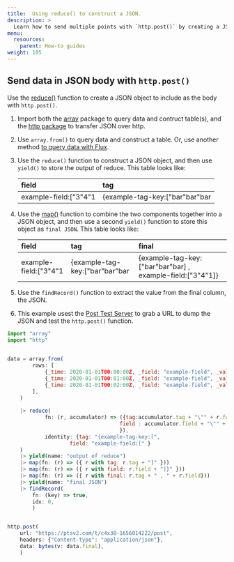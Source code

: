```yaml
---
title:  Using reduce() to construct a JSON. 
description: >
  Learn how to send multiple points with `http.post()` by creating a JSON object with `reduce()`. 
menu:
  resources:
    parent: How-to guides
weight: 105
---
```


## Send data in JSON body with `http.post()`
Use the [reduce()](/flux/v0.x/stdlib/universe/reduce/) function to create a JSON object to include as the body with `http.post()`. 

1. Import both the [array](/flux/v0.x/stdlib/array/) package to query data and contruct table(s), and the [http package](/flux/v0.x/stdlib/http/) to transfer JSON over http.
2. Use `array.from()` to query data and construct a table. Or, use another method [to query data with Flux](/influxdb/v2.3/query-data/flux/). 
3. Use the `reduce()` function to construct a JSON object, and then use `yield()` to store the output of reduce. This table looks like: 

    | field                 | tag                            |
    | :-------------------- | :----------------------------- |
    | example-field:["3"4"1 | {example-tag-key:["bar"bar"bar |

4. Use the [map()](/flux/v0.x/stdlib/universe/map/) function to combine the two components together into a JSON object, and then use a second `yield()` function to store this object as `final JSON`. This table looks like:

    | field                 | tag                            | final                                                     |
    | :-------------------- | :----------------------------- | :-------------------------------------------------------  |
    | example-field:["3"4"1 | {example-tag-key:["bar"bar"bar | {example-tag-key:["bar"bar"bar] , example-field:["3"4"1]} |

5. Use the `findRecord()` function to extract the value from the final column, the JSON. 
6. This example usest the [Post Test Server](https://ptsv2.com/) to grab a URL to dump the JSON and test the `http.post()` function. 

```js
import "array"
import "http"

 
data = array.from(
        rows: [
            {_time: 2020-01-01T00:00:00Z, _field: "example-field", _value: 3, foo: "bar"},
            {_time: 2020-01-01T00:01:00Z, _field: "example-field", _value: 4, foo: "bar"},
            {_time: 2020-01-01T00:02:00Z, _field: "example-field", _value: 1, foo: "bar"},
        ],
    )
  
    |> reduce(
            fn: (r, accumulator) => ({tag:accumulator.tag + "\"" + r.foo, 
                                    field : accumulator.field + "\"" + string(v:r._value)
                                    }),
            identity: {tag: "{example-tag-key:[", 
                    field: "example-field:[" }
    )
    |> yield(name: "output of reduce")
    |> map(fn: (r) => ({ r with tag: r.tag + "]" }))
    |> map(fn: (r) => ({ r with field: r.field + "]}" }))
    |> map(fn: (r) => ({ r with final: r.tag + " , " + r.field}))
    |> yield(name: "final JSON")
    |> findRecord(
        fn: (key) => true,
        idx: 0,
        )


http.post(
    url: "https://ptsv2.com/t/c4x38-1656014222/post",
    headers: {"Content-type": "application/json"},
    data: bytes(v: data.final),
    )
```


